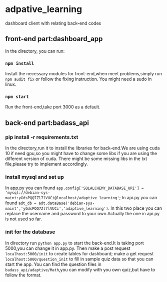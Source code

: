 # adpative_learning
dashboard client with relating back-end codes


## front-end part:dashboard_app

In the directory, you can run:

### `npm install`

Install the necessary modules for front-end,when meet problems,simply run 
`npm audit fix` or follow the fixing instruction.
You might need a sudo in linux.

### `npm start`

Run the front-end,take port 3000 as a default.

## back-end part:badass_api

### pip install -r requirements.txt 
In the directory,run it to install the libraries for back-end.We are using cuda 10 if need gpu,so you might have to change some libs if you are using the different version of cuda.
There might be some missing libs in the txt file,please try to implement accordingly.

### install mysql and set up
In app.py you can found `app.config['SQLALCHEMY_DATABASE_URI'] = 'mysql://debian-sys-maint:yGdsPQQ7Zl7lVUCi@localhost/adaptive_learning'`;
In api.py you can found `adt_db = adt.dataBase('debian-sys-maint','yGdsPQQ7Zl7lVUCi','adaptive_learning')`.
In this two place you can replace the username and password to your own.Actually the one in api.py is not used so far.

### init for the database
In directory run `python app.py` to start the back-end.It is taking port 5000,you can change it in app.py.
Then make a post request `localhost:5000/init` to create tables for dashboard;
     make a get request `localhost:5000/question_init` to fill in sample quiz data so that you can start the app.
You can find the question files in `badass_api/adaptive/Math`,you can modify with you own quiz,but have to follow the format.








